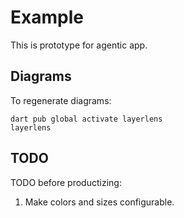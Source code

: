 # Example

This is prototype for agentic app.

## Diagrams

To regenerate diagrams:

```
dart pub global activate layerlens
layerlens
```

## TODO

TODO before productizing:

1. Make colors and sizes configurable.

